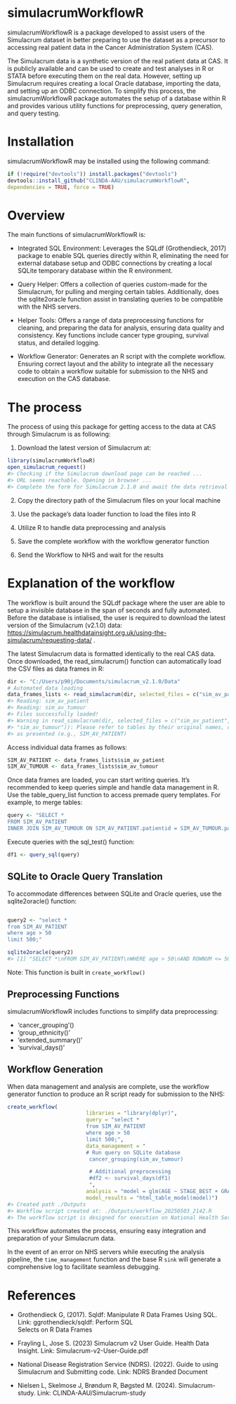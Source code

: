 
<!-- README.md is generated from README.Rmd. Please edit that file -->

# simulacrumWorkflowR

simulacrumWorkflowR is a package developed to assist users of the
Simulacrum dataset in better preparing to use the dataset as a precursor
to accessing real patient data in the Cancer Administration System
(CAS).

The Simulacrum data is a synthetic version of the real patient data at
CAS. It is publicly available and can be used to create and test
analyses in R or STATA before executing them on the real data. However,
setting up Simulacrum requires creating a local Oracle database,
importing the data, and setting up an ODBC connection. To simplify this
process, the simulacrumWorkflowR package automates the setup of a
database within R and provides various utility functions for
preprocessing, query generation, and query testing.

# Installation

simulacrumWorkflowR may be installed using the following command:

``` r
if (!require("devtools")) install.packages("devtools")
devtools::install_github("CLINDA-AAU/simulacrumWorkflowR",
dependencies = TRUE, force = TRUE) 
```

# Overview

The main functions of simulacrumWorkflowR is:

- Integrated SQL Environment: Leverages the SQLdf (Grothendieck, 2017)
  package to enable SQL queries directly within R, eliminating the need
  for external database setup and ODBC connections by creating a local
  SQLite temporary database within the R environment.

- Query Helper: Offers a collection of queries custom-made for the
  Simulacrum, for pulling and merging certain tables. Additionally, does
  the sqlite2oracle function assist in translating queries to be
  compatible with the NHS servers.

- Helper Tools: Offers a range of data preprocessing functions for
  cleaning, and preparing the data for analysis, ensuring data quality
  and consistency. Key functions include cancer type grouping, survival
  status, and detailed logging.

- Workflow Generator: Generates an R script with the complete workflow.
  Ensuring correct layout and the ability to integrate all the necessary
  code to obtain a workflow suitable for submission to the NHS and
  execution on the CAS database.

# The process

The process of using this package for getting access to the data at CAS
through Simulacrum is as following:

1)  Download the latest version of Simulacrum at:

``` r
library(simulacrumWorkflowR)
open_simulacrum_request()
#> Checking if the Simulacrum download page can be reached ...
#> URL seems reachable. Opening in browser ...
#> Complete the form for Simulacrum 2.1.0 and await the data retrieval to the email address used in the form.
```

2)  Copy the directory path of the Simulacrum files on your local
    machine

3)  Use the package’s data loader function to load the files into R

4)  Utilize R to handle data preprocessing and analysis

5)  Save the complete workflow with the workflow generator function

6)  Send the Workflow to NHS and wait for the results

# Explanation of the workflow

The workflow is built around the SQLdf package where the user are able
to setup a invisible database in the span of seconds and fully
automated. Before the database is intialised, the user is required to
download the latest version of the Simulacrum (v2.1.0) data:
<https://simulacrum.healthdatainsight.org.uk/using-the-simulacrum/requesting-data/>
.

The latest Simulacrum data is formatted identically to the real CAS
data. Once downloaded, the read_simulacrum() function can automatically
load the CSV files as data frames in R:

``` r
dir <- "C:/Users/p90j/Documents/simulacrum_v2.1.0/Data"
# Automated data loading 
data_frames_lists <- read_simulacrum(dir, selected_files = c("sim_av_patient", "sim_av_tumour")) 
#> Reading: sim_av_patient
#> Reading: sim_av_tumour
#> Files successfully loaded!
#> Warning in read_simulacrum(dir, selected_files = c("sim_av_patient",
#> "sim_av_tumour")): Please refer to tables by their original names, capitalized
#> as presented (e.g., SIM_AV_PATIENT)
```

Access individual data frames as follows:

``` r
SIM_AV_PATIENT <- data_frames_lists$sim_av_patient
SIM_AV_TUMOUR <- data_frames_lists$sim_av_tumour
```

Once data frames are loaded, you can start writing queries. It’s
recommended to keep queries simple and handle data management in R. Use
the table_query_list function to access premade query templates. For
example, to merge tables:

``` r
query <- "SELECT *
FROM SIM_AV_PATIENT
INNER JOIN SIM_AV_TUMOUR ON SIM_AV_PATIENT.patientid = SIM_AV_TUMOUR.patientid;"
```

Execute queries with the sql_test() function:

``` r
df1 <- query_sql(query)
```

## SQLite to Oracle Query Translation

To accommodate differences between SQLite and Oracle queries, use the
sqlite2oracle() function:

``` r

query2 <- "select *
from SIM_AV_PATIENT
where age > 50
limit 500;"

sqlite2oracle(query2)
#> [1] "SELECT *\nFROM SIM_AV_PATIENT\nWHERE age > 50\nAND ROWNUM <= 500;"
```

Note: This function is built in `create_workflow()`

## Preprocessing Functions

simulacrumWorkflowR includes functions to simplify data preprocessing:

- ‘cancer_grouping’()
- ‘group_ethnicity()’
- ‘extended_summary()’
- ‘survival_days()’

## Workflow Generation

When data management and analysis are complete, use the workflow
generator function to produce an R script ready for submission to the
NHS:

``` r
create_workflow(
                         libraries = "library(dplyr)",
                         query = "select * 
                         from SIM_AV_PATIENT
                         where age > 50
                         limit 500;",
                         data_management = "
                         # Run query on SQLite database
                          cancer_grouping(sim_av_tumour)

                          # Additional preprocessing
                          #df2 <- survival_days(df1)
                          ",
                         analysis = "model = glm(AGE ~ STAGE_BEST + GRADE,  data=data)",
                         model_results = "html_table_model(model)")
#> Created path ./Outputs
#> Workflow script created at: ./Outputs/workflow_20250503_2142.R
#> The workflow script is designed for execution on National Health Service (NHS). Local execution of this script is likely to fail due to its dependency on a database connection. The goal of this package is to generate a workflow file compatible with the NHS server environment, which eliminates the need for local database configuration. Assuming successful execution of all local operations, including library imports, data queries, data management procedures, analyses, and file saving, the generated workflow is expected to function correctly within the NHS server environment.
```

This workflow automates the process, ensuring easy integration and
preparation of your Simulacrum data.

In the event of an error on NHS servers while executing the analysis
pipeline, the `time_management` function and the base R `sink` will
generate a comprehensive log to facilitate seamless debugging.

# References

- Grothendieck G, (2017). Sqldf: Manipulate R Data Frames Using SQL.
  Link: ggrothendieck/sqldf: Perform SQL  
  Selects on R Data Frames

- Frayling L, Jose S. (2023) Simulacrum v2 User Guide. Health Data
  Insight. Link: Simulacrum-v2-User-Guide.pdf

- National Disease Registration Service (NDRS). (2022). Guide to using
  Simulacrum and Submitting code. Link: NDRS Branded Document

- Nielsen L, Skelmose J, Brøndum R, Bøgsted M. (2024). Simulacrum-study.
  Link: CLINDA-AAU/Simulacrum-study

